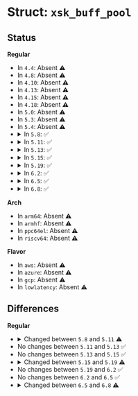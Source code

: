 # Struct: <code>xsk_buff_pool</code>

## Status
<b>Regular</b>
<ul>
<li>
In <code>4.4</code>: Absent ⚠️
</li>
<li>
In <code>4.8</code>: Absent ⚠️
</li>
<li>
In <code>4.10</code>: Absent ⚠️
</li>
<li>
In <code>4.13</code>: Absent ⚠️
</li>
<li>
In <code>4.15</code>: Absent ⚠️
</li>
<li>
In <code>4.18</code>: Absent ⚠️
</li>
<li>
In <code>5.0</code>: Absent ⚠️
</li>
<li>
In <code>5.3</code>: Absent ⚠️
</li>
<li>
In <code>5.4</code>: Absent ⚠️
</li>
<li>
<details>
<summary>In <code>5.8</code>: ✅</summary>

```c
struct xsk_buff_pool {
    struct xsk_queue *fq;
    struct list_head free_list;
    dma_addr_t *dma_pages;
    struct xdp_buff_xsk *heads;
    u64 chunk_mask;
    u64 addrs_cnt;
    u32 free_list_cnt;
    u32 dma_pages_cnt;
    u32 heads_cnt;
    u32 free_heads_cnt;
    u32 headroom;
    u32 chunk_size;
    u32 frame_len;
    bool dma_need_sync;
    bool unaligned;
    void *addrs;
    struct device *dev;
    struct xdp_buff_xsk * free_heads[0];
};
```
</details>
</li>
<li>
<details>
<summary>In <code>5.11</code>: ✅</summary>

```c
struct xsk_buff_pool {
    struct device *dev;
    struct net_device *netdev;
    struct list_head xsk_tx_list;
    spinlock_t xsk_tx_list_lock;
    refcount_t users;
    struct xdp_umem *umem;
    struct work_struct work;
    struct list_head free_list;
    u32 heads_cnt;
    u16 queue_id;
    struct xsk_queue *fq;
    struct xsk_queue *cq;
    dma_addr_t *dma_pages;
    struct xdp_buff_xsk *heads;
    u64 chunk_mask;
    u64 addrs_cnt;
    u32 free_list_cnt;
    u32 dma_pages_cnt;
    u32 free_heads_cnt;
    u32 headroom;
    u32 chunk_size;
    u32 frame_len;
    u8 cached_need_wakeup;
    bool uses_need_wakeup;
    bool dma_need_sync;
    bool unaligned;
    void *addrs;
    spinlock_t cq_lock;
    struct xdp_buff_xsk * free_heads[0];
};
```
</details>
</li>
<li>
<details>
<summary>In <code>5.13</code>: ✅</summary>

```c
struct xsk_buff_pool {
    struct device *dev;
    struct net_device *netdev;
    struct list_head xsk_tx_list;
    spinlock_t xsk_tx_list_lock;
    refcount_t users;
    struct xdp_umem *umem;
    struct work_struct work;
    struct list_head free_list;
    u32 heads_cnt;
    u16 queue_id;
    struct xsk_queue *fq;
    struct xsk_queue *cq;
    dma_addr_t *dma_pages;
    struct xdp_buff_xsk *heads;
    u64 chunk_mask;
    u64 addrs_cnt;
    u32 free_list_cnt;
    u32 dma_pages_cnt;
    u32 free_heads_cnt;
    u32 headroom;
    u32 chunk_size;
    u32 frame_len;
    u8 cached_need_wakeup;
    bool uses_need_wakeup;
    bool dma_need_sync;
    bool unaligned;
    void *addrs;
    spinlock_t cq_lock;
    struct xdp_buff_xsk * free_heads[0];
};
```
</details>
</li>
<li>
<details>
<summary>In <code>5.15</code>: ✅</summary>

```c
struct xsk_buff_pool {
    struct device *dev;
    struct net_device *netdev;
    struct list_head xsk_tx_list;
    spinlock_t xsk_tx_list_lock;
    refcount_t users;
    struct xdp_umem *umem;
    struct work_struct work;
    struct list_head free_list;
    u32 heads_cnt;
    u16 queue_id;
    struct xsk_queue *fq;
    struct xsk_queue *cq;
    dma_addr_t *dma_pages;
    struct xdp_buff_xsk *heads;
    u64 chunk_mask;
    u64 addrs_cnt;
    u32 free_list_cnt;
    u32 dma_pages_cnt;
    u32 free_heads_cnt;
    u32 headroom;
    u32 chunk_size;
    u32 frame_len;
    u8 cached_need_wakeup;
    bool uses_need_wakeup;
    bool dma_need_sync;
    bool unaligned;
    void *addrs;
    spinlock_t cq_lock;
    struct xdp_buff_xsk * free_heads[0];
};
```
</details>
</li>
<li>
<details>
<summary>In <code>5.19</code>: ✅</summary>

```c
struct xsk_buff_pool {
    struct device *dev;
    struct net_device *netdev;
    struct list_head xsk_tx_list;
    spinlock_t xsk_tx_list_lock;
    refcount_t users;
    struct xdp_umem *umem;
    struct work_struct work;
    struct list_head free_list;
    u32 heads_cnt;
    u16 queue_id;
    struct xsk_queue *fq;
    struct xsk_queue *cq;
    dma_addr_t *dma_pages;
    struct xdp_buff_xsk *heads;
    struct xdp_desc *tx_descs;
    u64 chunk_mask;
    u64 addrs_cnt;
    u32 free_list_cnt;
    u32 dma_pages_cnt;
    u32 free_heads_cnt;
    u32 headroom;
    u32 chunk_size;
    u32 chunk_shift;
    u32 frame_len;
    u8 cached_need_wakeup;
    bool uses_need_wakeup;
    bool dma_need_sync;
    bool unaligned;
    void *addrs;
    spinlock_t cq_lock;
    struct xdp_buff_xsk * free_heads[0];
};
```
</details>
</li>
<li>
<details>
<summary>In <code>6.2</code>: ✅</summary>

```c
struct xsk_buff_pool {
    struct device *dev;
    struct net_device *netdev;
    struct list_head xsk_tx_list;
    spinlock_t xsk_tx_list_lock;
    refcount_t users;
    struct xdp_umem *umem;
    struct work_struct work;
    struct list_head free_list;
    u32 heads_cnt;
    u16 queue_id;
    struct xsk_queue *fq;
    struct xsk_queue *cq;
    dma_addr_t *dma_pages;
    struct xdp_buff_xsk *heads;
    struct xdp_desc *tx_descs;
    u64 chunk_mask;
    u64 addrs_cnt;
    u32 free_list_cnt;
    u32 dma_pages_cnt;
    u32 free_heads_cnt;
    u32 headroom;
    u32 chunk_size;
    u32 chunk_shift;
    u32 frame_len;
    u8 cached_need_wakeup;
    bool uses_need_wakeup;
    bool dma_need_sync;
    bool unaligned;
    void *addrs;
    spinlock_t cq_lock;
    struct xdp_buff_xsk * free_heads[0];
};
```
</details>
</li>
<li>
<details>
<summary>In <code>6.5</code>: ✅</summary>

```c
struct xsk_buff_pool {
    struct device *dev;
    struct net_device *netdev;
    struct list_head xsk_tx_list;
    spinlock_t xsk_tx_list_lock;
    refcount_t users;
    struct xdp_umem *umem;
    struct work_struct work;
    struct list_head free_list;
    u32 heads_cnt;
    u16 queue_id;
    struct xsk_queue *fq;
    struct xsk_queue *cq;
    dma_addr_t *dma_pages;
    struct xdp_buff_xsk *heads;
    struct xdp_desc *tx_descs;
    u64 chunk_mask;
    u64 addrs_cnt;
    u32 free_list_cnt;
    u32 dma_pages_cnt;
    u32 free_heads_cnt;
    u32 headroom;
    u32 chunk_size;
    u32 chunk_shift;
    u32 frame_len;
    u8 cached_need_wakeup;
    bool uses_need_wakeup;
    bool dma_need_sync;
    bool unaligned;
    void *addrs;
    spinlock_t cq_lock;
    struct xdp_buff_xsk * free_heads[0];
};
```
</details>
</li>
<li>
<details>
<summary>In <code>6.8</code>: ✅</summary>

```c
struct xsk_buff_pool {
    struct device *dev;
    struct net_device *netdev;
    struct list_head xsk_tx_list;
    spinlock_t xsk_tx_list_lock;
    refcount_t users;
    struct xdp_umem *umem;
    struct work_struct work;
    struct list_head free_list;
    struct list_head xskb_list;
    u32 heads_cnt;
    u16 queue_id;
    struct xsk_queue *fq;
    struct xsk_queue *cq;
    dma_addr_t *dma_pages;
    struct xdp_buff_xsk *heads;
    struct xdp_desc *tx_descs;
    u64 chunk_mask;
    u64 addrs_cnt;
    u32 free_list_cnt;
    u32 dma_pages_cnt;
    u32 free_heads_cnt;
    u32 headroom;
    u32 chunk_size;
    u32 chunk_shift;
    u32 frame_len;
    u8 tx_metadata_len;
    u8 cached_need_wakeup;
    bool uses_need_wakeup;
    bool dma_need_sync;
    bool unaligned;
    bool tx_sw_csum;
    void *addrs;
    spinlock_t cq_lock;
    struct xdp_buff_xsk * free_heads[0];
};
```
</details>
</li>
</ul>
<b>Arch</b>
<ul>
<li>
In <code>arm64</code>: Absent ⚠️
</li>
<li>
In <code>armhf</code>: Absent ⚠️
</li>
<li>
In <code>ppc64el</code>: Absent ⚠️
</li>
<li>
In <code>riscv64</code>: Absent ⚠️
</li>
</ul>
<b>Flavor</b>
<ul>
<li>
In <code>aws</code>: Absent ⚠️
</li>
<li>
In <code>azure</code>: Absent ⚠️
</li>
<li>
In <code>gcp</code>: Absent ⚠️
</li>
<li>
In <code>lowlatency</code>: Absent ⚠️
</li>
</ul>

## Differences
<b>Regular</b>
<ul>
<li>
<details>
<summary>Changed between <code>5.8</code> and <code>5.11</code> ⚠️</summary>
<ul>
<li>
<b>Field added. </b>
<code>struct net_device *netdev</code>
</li>
<li>
<b>Field added. </b>
<code>struct list_head xsk_tx_list</code>
</li>
<li>
<b>Field added. </b>
<code>spinlock_t xsk_tx_list_lock</code>
</li>
<li>
<b>Field added. </b>
<code>refcount_t users</code>
</li>
<li>
<b>Field added. </b>
<code>struct xdp_umem *umem</code>
</li>
<li>
<b>Field added. </b>
<code>struct work_struct work</code>
</li>
<li>
<b>Field added. </b>
<code>u16 queue_id</code>
</li>
<li>
<b>Field added. </b>
<code>struct xsk_queue *cq</code>
</li>
<li>
<b>Field added. </b>
<code>u8 cached_need_wakeup</code>
</li>
<li>
<b>Field added. </b>
<code>bool uses_need_wakeup</code>
</li>
<li>
<b>Field added. </b>
<code>spinlock_t cq_lock</code>
</li>
</ul>
</details>
</li>
<li>
No changes between <code>5.11</code> and <code>5.13</code> ✅
</li>
<li>
No changes between <code>5.13</code> and <code>5.15</code> ✅
</li>
<li>
<details>
<summary>Changed between <code>5.15</code> and <code>5.19</code> ⚠️</summary>
<ul>
<li>
<b>Field added. </b>
<code>struct xdp_desc *tx_descs</code>
</li>
<li>
<b>Field added. </b>
<code>u32 chunk_shift</code>
</li>
</ul>
</details>
</li>
<li>
No changes between <code>5.19</code> and <code>6.2</code> ✅
</li>
<li>
No changes between <code>6.2</code> and <code>6.5</code> ✅
</li>
<li>
<details>
<summary>Changed between <code>6.5</code> and <code>6.8</code> ⚠️</summary>
<ul>
<li>
<b>Field added. </b>
<code>struct list_head xskb_list</code>
</li>
<li>
<b>Field added. </b>
<code>u8 tx_metadata_len</code>
</li>
<li>
<b>Field added. </b>
<code>bool tx_sw_csum</code>
</li>
</ul>
</details>
</li>
</ul>
